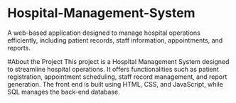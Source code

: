 # Hospital-Management-System
A web-based application designed to manage hospital operations efficiently, including patient records, staff information, appointments, and reports.

#About the Project
This project is a Hospital Management System designed to streamline hospital operations. It offers functionalities such as patient registration, appointment scheduling, staff record management, and report generation. The front end is built using HTML, CSS, and JavaScript, while SQL manages the back-end database.


